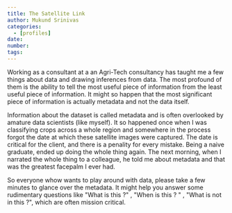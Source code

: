 ```yaml
---
title: The Satellite Link
author: Mukund Srinivas
categories:
  - [profiles]
date:
number:
tags:
---
```

Working as a consultant at a an Agri-Tech consultancy has taught me a few things about data and drawing inferences from data. The most profound of them is the ability to tell the most useful piece of information from the least useful piece of information. It might so happen that the most significant piece of information is actually metadata and not the data itself.

Information about the dataset is called metadata and is often overlooked by amature data scientists (like myself). It so happened once when I was classifying crops across a whole region and somewhere in the process forgot the date at which these satellite images were captured. The date is critical for the client, and there is a penality for every mistake. Being a naive graduate, ended up doing the whole thing again. The next morning, when I narrated the whole thing to a colleague, he told me about metadata and that was the greatest facepalm I ever had.

So everyone whow wants to play around with data, please take a few minutes to glance over the metadata. It might help you answer some rudimentary questions like "What is this ?" , "When is this ? " , "What is not in this ?", which are often mission critical.
